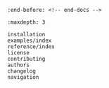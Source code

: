 ```{include} ../README.md
:end-before: <!-- end-docs -->
```


```{toctree}
:maxdepth: 3

installation
examples/index
reference/index
license
contributing
authors
changelog
navigation
```
